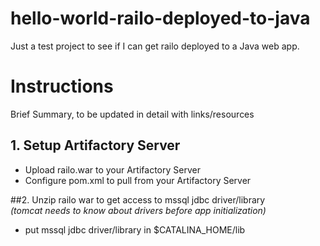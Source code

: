 hello-world-railo-deployed-to-java
==================================

Just a test project to see if I can get railo deployed to a Java web app.

Instructions
============
Brief Summary, to be updated in detail with links/resources

## 1. Setup Artifactory Server
* Upload railo.war to your Artifactory Server
* Configure pom.xml to pull from your Artifactory Server

##2. Unzip railo war to get access to mssql jdbc driver/library  
*(tomcat needs to know about drivers before app initialization)*
* put mssql jdbc driver/library in $CATALINA_HOME/lib


